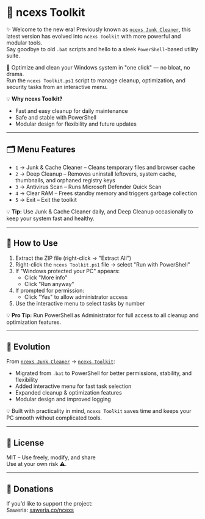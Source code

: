 # 🧰 ncexs Toolkit

✨ Welcome to the new era! Previously known as [`ncexs Junk Cleaner`](https://github.com/ncexs/ncexs-junkcleaner), this latest version has evolved into `ncexs Toolkit` with more powerful and modular tools.  
Say goodbye to old `.bat` scripts and hello to a sleek `PowerShell`-based utility suite.

🧼 Optimize and clean your Windows system in "one click" — no bloat, no drama.  
Run the `ncexs Toolkit.ps1` script to manage cleanup, optimization, and security tasks from an interactive menu.

💡 **Why ncexs Toolkit?**  
- Fast and easy cleanup for daily maintenance  
- Safe and stable with PowerShell  
- Modular design for flexibility and future updates  

---

## 🗂️ Menu Features

- `1` → Junk & Cache Cleaner – Cleans temporary files and browser cache  
- `2` → Deep Cleanup – Removes uninstall leftovers, system cache, thumbnails, and orphaned registry keys  
- `3` → Antivirus Scan – Runs Microsoft Defender Quick Scan  
- `4` → Clear RAM – Frees standby memory and triggers garbage collection  
- `5` → Exit – Exit the toolkit  

💡 **Tip:** Use Junk & Cache Cleaner daily, and Deep Cleanup occasionally to keep your system fast and healthy.

---

## 📝 How to Use

1. Extract the ZIP file (right-click → "Extract All")  
2. Right-click the `ncexs Toolkit.ps1` file → select "Run with PowerShell"  
3. If "Windows protected your PC" appears:
   - Click "More info"  
   - Click "Run anyway"  
4. If prompted for permission:
   - Click "Yes" to allow administrator access  
5. Use the interactive menu to select tasks by number  

💡 **Pro Tip:** Run PowerShell as Administrator for full access to all cleanup and optimization features.

---

## 🚀 Evolution

From [`ncexs Junk Cleaner`](https://github.com/ncexs/ncexs-junkcleaner) → [`ncexs Toolkit`](https://github.com/ncexs/ncexs-toolkit):  
- Migrated from `.bat` to PowerShell for better permissions, stability, and flexibility  
- Added interactive menu for fast task selection  
- Expanded cleanup & optimization features  
- Modular design and improved logging  

💡 Built with practicality in mind, `ncexs Toolkit` saves time and keeps your PC smooth without complicated tools.

---

## 📜 License

MIT – Use freely, modify, and share  
Use at your own risk ⚠️.

---

## 💖 Donations

If you’d like to support the project:  
Saweria: [saweria.co/ncexs](https://saweria.co/ncexs)
